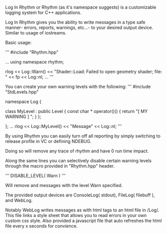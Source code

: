 Log In Rhythm or Rhythm (as it's namespace suggests) is a customizable logging system for C++ applications.


Log In Rhythm gives you the ability to write messages in a type safe manner- errors, reports, warnings, etc...- to your desired output device.
Similar to usage of iostreams.

Basic usage:

'''
#include "Rhythm.hpp"

...
using namespace rhythm;

rlog << Log::Warn() << "Shader::Load: Failed to open geometry shader; file: " << fp << Log::nl;
...
'''

You can create your own warning levels with the following:
'''
#include "StdLevels.hpp"

namespace Log
{

class MyLevel : public Level
{
	const char * operator()()
	{
		return "[ MY WARNING ] ";
	}
};

};
...
rlog << Log::MyLevel() << "Message" << Log::nl;
'''

By using Rhythm you can easily turn off all reporting by simply switching to release profile in VC or
defining NDEBUG.

Doing so will remove any trace of rhythm and have 0 run time impact.

Along the same lines you can selectively disable certain warning levels through the macro provided in "Rhythm.hpp" header.

'''
DISABLE_LEVEL( Warn )
'''

Will remove and messages with the level Warn specified.

The provided output devices are ConsoleLog( stdout), FileLog( filebuff ), and WebLog.

Notably WebLog writes messages as with html tags to an html file in /Log/.
This file links a style sheet that allows you to read errors in your own custom css style.
Also provided a javascript file that auto refreshes the html file every x seconds for convience.